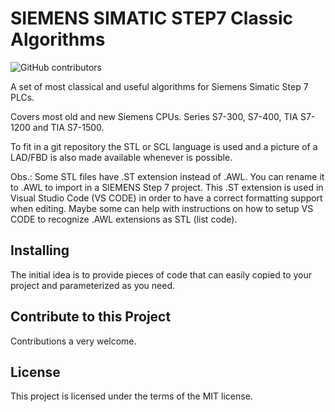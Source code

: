 # SIEMENS SIMATIC STEP7 Classic Algorithms
![GitHub contributors](https://img.shields.io/github/contributors/LeoSunSET/SIEMENS_SIMATIC_STEP7_Classic_Algorithms?logo=GitHub)

A set of most classical and useful algorithms for Siemens Simatic Step 7 PLCs.

Covers most old and new Siemens CPUs. Series S7-300, S7-400, TIA S7-1200 and TIA S7-1500.

To fit in a git repository the STL or SCL language is used and a picture of a LAD/FBD is also made available whenever is possible.

Obs.:
Some STL files have .ST extension instead of .AWL. You can rename it to .AWL to import in a SIEMENS Step 7 project.
This .ST extension is used in Visual Studio Code (VS CODE) in order to have a correct formatting support when editing.
Maybe some can help with instructions on how to setup VS CODE to recognize .AWL extensions as STL (list code).

## Installing
The initial idea is to provide pieces of code that can easily copied to your project and parameterized as you need. 

## Contribute to this Project
Contributions a very welcome.

## License
This project is licensed under the terms of the MIT license.
